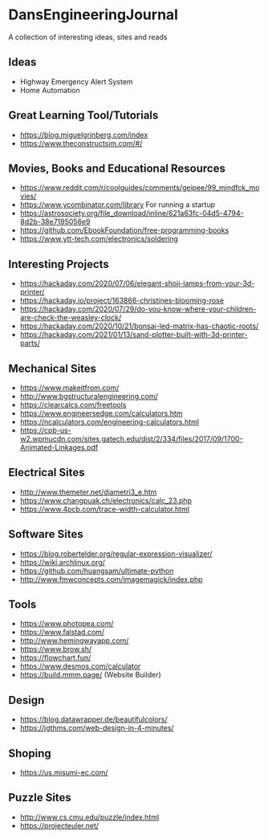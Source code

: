 # DansEngineeringJournal
A collection of interesting ideas, sites and reads

## Ideas
- Highway Emergency Alert System
- Home Automation

## Great Learning Tool/Tutorials
- https://blog.miguelgrinberg.com/index
- https://www.theconstructsim.com/#/ 
 
## Movies, Books and Educational Resources
- https://www.reddit.com/r/coolguides/comments/geipee/99_mindfck_movies/
- https://www.ycombinator.com/library For running a startup
- https://astrosociety.org/file_download/inline/621a63fc-04d5-4794-8d2b-38e7195056e9
- https://github.com/EbookFoundation/free-programming-books
- https://www.ytt-tech.com/electronics/soldering

 
## Interesting Projects
- https://hackaday.com/2020/07/06/elegant-shoji-lamps-from-your-3d-printer/
- https://hackaday.io/project/163866-christines-blooming-rose
- https://hackaday.com/2020/07/29/do-you-know-where-your-children-are-check-the-weasley-clock/
- https://hackaday.com/2020/10/21/bonsai-led-matrix-has-chaotic-roots/
- https://hackaday.com/2021/01/13/sand-plotter-built-with-3d-printer-parts/


## Mechanical Sites
- https://www.makeitfrom.com/
- http://www.bgstructuralengineering.com/
- https://clearcalcs.com/freetools
- https://www.engineersedge.com/calculators.htm
- https://ncalculators.com/engineering-calculators.html
- https://cpb-us-w2.wpmucdn.com/sites.gatech.edu/dist/2/334/files/2017/09/1700-Animated-Linkages.pdf

## Electrical Sites
- http://www.themeter.net/diametri3_e.htm
- https://www.changpuak.ch/electronics/calc_23.php
- https://www.4pcb.com/trace-width-calculator.html

## Software Sites
- https://blog.robertelder.org/regular-expression-visualizer/
- https://wiki.archlinux.org/
- https://github.com/huangsam/ultimate-python
- http://www.fmwconcepts.com/imagemagick/index.php

## Tools
- https://www.photopea.com/
- https://www.falstad.com/
- http://www.hemingwayapp.com/
- https://www.brow.sh/
- https://flowchart.fun/
- https://www.desmos.com/calculator
- https://build.mmm.page/ (Website Builder)

## Design
- https://blog.datawrapper.de/beautifulcolors/
- https://jgthms.com/web-design-in-4-minutes/

## Shoping
- https://us.misumi-ec.com/

## Puzzle Sites
- http://www.cs.cmu.edu/puzzle/index.html
- https://projecteuler.net/


  
